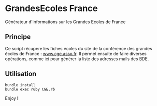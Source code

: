 # GrandesEcoles France
Générateur d'informations sur les Grandes Ecoles de France

## Principe
Ce script récupère les fiches écoles du site de la conférence des grandes écoles de France : www.cge.asso.fr.
Il permet ensuite de faire diverses opérations, comme ici pour générer la liste des adresses mails des BDE.

## Utilisation
```
bundle install
bundle exec ruby CGE.rb
```

Enjoy !
